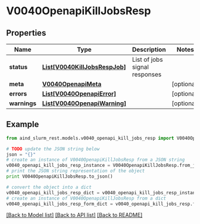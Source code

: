 # V0040OpenapiKillJobsResp


## Properties

Name | Type | Description | Notes
------------ | ------------- | ------------- | -------------
**status** | [**List[V0040KillJobsRespJob]**](V0040KillJobsRespJob.md) | List of jobs signal responses | 
**meta** | [**V0040OpenapiMeta**](V0040OpenapiMeta.md) |  | [optional] 
**errors** | [**List[V0040OpenapiError]**](V0040OpenapiError.md) |  | [optional] 
**warnings** | [**List[V0040OpenapiWarning]**](V0040OpenapiWarning.md) |  | [optional] 

## Example

```python
from aind_slurm_rest.models.v0040_openapi_kill_jobs_resp import V0040OpenapiKillJobsResp

# TODO update the JSON string below
json = "{}"
# create an instance of V0040OpenapiKillJobsResp from a JSON string
v0040_openapi_kill_jobs_resp_instance = V0040OpenapiKillJobsResp.from_json(json)
# print the JSON string representation of the object
print V0040OpenapiKillJobsResp.to_json()

# convert the object into a dict
v0040_openapi_kill_jobs_resp_dict = v0040_openapi_kill_jobs_resp_instance.to_dict()
# create an instance of V0040OpenapiKillJobsResp from a dict
v0040_openapi_kill_jobs_resp_form_dict = v0040_openapi_kill_jobs_resp.from_dict(v0040_openapi_kill_jobs_resp_dict)
```
[[Back to Model list]](../README.md#documentation-for-models) [[Back to API list]](../README.md#documentation-for-api-endpoints) [[Back to README]](../README.md)


